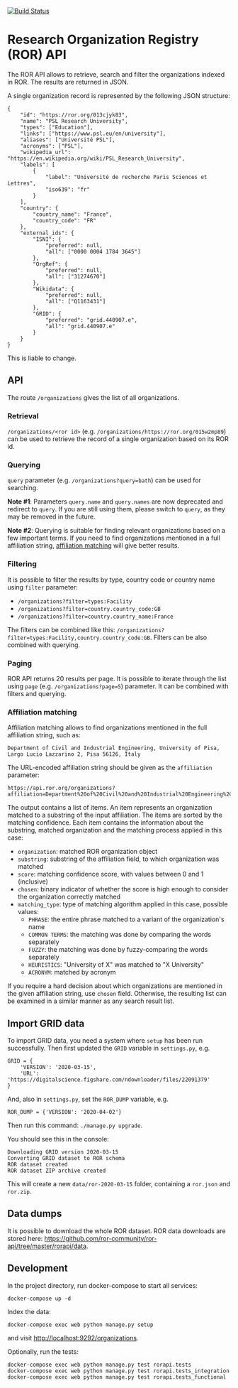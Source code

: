 [![Build Status](https://travis-ci.com/ror-community/ror-api.svg?branch=master)](https://travis-ci.com/ror-community/ror-api)

# Research Organization Registry (ROR) API

The ROR API allows to retrieve, search and filter the organizations indexed in ROR. The results are returned in JSON.

A single organization record is represented by the following JSON structure:

    {
        "id": "https://ror.org/013cjyk83",
        "name": "PSL Research University",
        "types": ["Education"],
        "links": ["https://www.psl.eu/en/university"],
        "aliases": ["Université PSL"],
        "acronyms": ["PSL"],
        "wikipedia_url": "https://en.wikipedia.org/wiki/PSL_Research_University",
        "labels": [
            {
                "label": "Université de recherche Paris Sciences et Lettres",
                "iso639": "fr"
            }
        ],
        "country": {
            "country_name": "France",
            "country_code": "FR"
        },
        "external_ids": {
            "ISNI": {
                "preferred": null,
                "all": ["0000 0004 1784 3645"]
            },
            "OrgRef": {
                "preferred": null,
                "all": ["31274670"]
            },
            "Wikidata": {
                "preferred": null,
                "all": ["Q1163431"]
            },
            "GRID": {
                "preferred": "grid.440907.e",
                "all": "grid.440907.e"
            }
        }
    }

This is liable to change.

## API

The route `/organizations` gives the list of all organizations.

### Retrieval

`/organizations/<ror id>` (e.g. `/organizations/https://ror.org/015w2mp89`) can be used to retrieve the record of a single organization based on its ROR id.

### Querying

`query` parameter (e.g. `/organizations?query=bath`) can be used for searching.

**Note #1**: Parameters `query.name` and `query.names` are now deprecated and redirect to `query`. If you are still using them, please switch to `query`, as they may be removed in the future.

**Note #2**: Querying is suitable for finding relevant organizations based on a few important terms. If you need to find organizations mentioned in a full affiliation string, [affiliation matching](#affiliation-matching) will give better results.

### Filtering

It is possible to filter the results by type, country code or country name using `filter` parameter:

* `/organizations?filter=types:Facility`
* `/organizations?filter=country.country_code:GB`
* `/organizations?filter=country.country_name:France`

The filters can be combined like this: `/organizations?filter=types:Facility,country.country_code:GB`. Filters can be also combined with querying.

### Paging

ROR API returns 20 results per page. It is possible to iterate through the list using `page` (e.g. `/organizations?page=5`) parameter. It can be combined with filters and querying.

### Affiliation matching

Affiliation matching allows to find organizations mentioned in the full affiliation string, such as:

```
Department of Civil and Industrial Engineering, University of Pisa, Largo Lucio Lazzarino 2, Pisa 56126, Italy
```

The URL-encoded affiliation string should be given as the `affiliation` parameter:

```
https://api.ror.org/organizations?affiliation=Department%20of%20Civil%20and%20Industrial%20Engineering%2C%20University%20of%20Pisa%2C%20Largo%20Lucio%20Lazzarino%202%2C%20Pisa%2056126%2C%20Italy
```

The output contains a list of items. An item represents an organization matched to a substring of the input affiliation. The items are sorted by the matching confidence. Each item contains the information about the substring, matched organization and the matching process applied in this case:

* `organization`: matched ROR organization object
* `substring`: substring of the affiliation field, to which organization was matched
* `score`: matching confidence score, with values between 0 and 1 (inclusive)
* `chosen`: binary indicator of whether the score is high enough to consider the organization correctly matched
* `matching_type`: type of matching algorithm applied in this case, possible values:
  * `PHRASE`: the entire phrase matched to a variant of the organization's name
  * `COMMON TERMS`: the matching was done by comparing the words separately
  * `FUZZY`: the matching was done by fuzzy-comparing the words separately
  * `HEURISTICS`: "University of X" was matched to "X University"
  * `ACRONYM`: matched by acronym

If you require a hard decision about which organizations are mentioned in the given affiliation string, use `chosen` field. Otherwise, the resulting list can be examined in a similar manner as any search result list.

## Import GRID data

To import GRID data, you need a system where `setup` has been run successfully. Then first updated the `GRID` variable in `settings.py`, e.g. 

```
GRID = {
    'VERSION': '2020-03-15',
    'URL': 'https://digitalscience.figshare.com/ndownloader/files/22091379'
}
```

And, also in `settings.py`, set the `ROR_DUMP` variable, e.g.

```
ROR_DUMP = {'VERSION': '2020-04-02'}
```

Then run this command: `./manage.py upgrade`.

You should see this in the console:

```
Downloading GRID version 2020-03-15
Converting GRID dataset to ROR schema
ROR dataset created
ROR dataset ZIP archive created
```

This will create a new `data/ror-2020-03-15` folder, containing a `ror.json` and `ror.zip`.

## Data dumps

It is possible to download the whole ROR dataset. ROR data downloads are stored here: <https://github.com/ror-community/ror-api/tree/master/rorapi/data>.

## Development

In the project directory, run docker-compose to start all services:

```
docker-compose up -d
```

Index the data:

```
docker-compose exec web python manage.py setup
```

and visit <http://localhost:9292/organizations>.

Optionally, run the tests:

```
docker-compose exec web python manage.py test rorapi.tests
docker-compose exec web python manage.py test rorapi.tests_integration
docker-compose exec web python manage.py test rorapi.tests_functional
```
